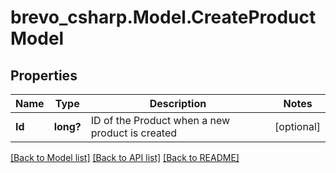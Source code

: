 # brevo_csharp.Model.CreateProductModel
## Properties

Name | Type | Description | Notes
------------ | ------------- | ------------- | -------------
**Id** | **long?** | ID of the Product when a new product is created | [optional] 

[[Back to Model list]](../README.md#documentation-for-models) [[Back to API list]](../README.md#documentation-for-api-endpoints) [[Back to README]](../README.md)

